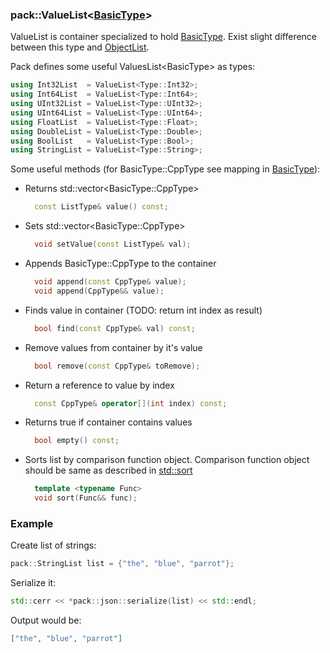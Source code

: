 ### pack::ValueList\<[BasicType](Basic-types.md)\>

ValueList is container specialized to hold [BasicType](Basic-types.md). Exist slight difference between this type and [ObjectList](ObjectList-type.md). 

Pack defines some useful ValuesList\<BasicType\> as types:
```cpp
using Int32List  = ValueList<Type::Int32>;
using Int64List  = ValueList<Type::Int64>;
using UInt32List = ValueList<Type::UInt32>;
using UInt64List = ValueList<Type::UInt64>;
using FloatList  = ValueList<Type::Float>;
using DoubleList = ValueList<Type::Double>;
using BoolList   = ValueList<Type::Bool>;
using StringList = ValueList<Type::String>;
```

Some useful methods (for BasicType::CppType see mapping in [BasicType](Basic-types.md)):
* Returns std::vector\<BasicType::CppType\>
  ```cpp
    const ListType& value() const;
  ```
* Sets std::vector\<BasicType::CppType\>
  ```cpp
    void setValue(const ListType& val);
  ```
* Appends BasicType::CppType to the container
  ```cpp
    void append(const CppType& value);
    void append(CppType&& value);
  ```
* Finds value in container (TODO: return int index as result)
  ```cpp
    bool find(const CppType& val) const;
  ```
* Remove values from container by it's value
  ```cpp
    bool remove(const CppType& toRemove);
  ```
* Return a reference to value by index
  ```cpp
    const CppType& operator[](int index) const;
  ```
* Returns true if container contains values
  ```cpp
    bool empty() const;
  ```
* Sorts list by comparison function object. Comparison function object should be same as described in [std::sort](https://en.cppreference.com/w/cpp/algorithm/sort)
  ```cpp
    template <typename Func>
    void sort(Func&& func);
  ```

### Example

Create list of strings:
```cpp
pack::StringList list = {"the", "blue", "parrot"};
```

Serialize it:
```cpp
std::cerr << *pack::json::serialize(list) << std::endl;
```

Output would be:
```json
["the", "blue", "parrot"]
```

